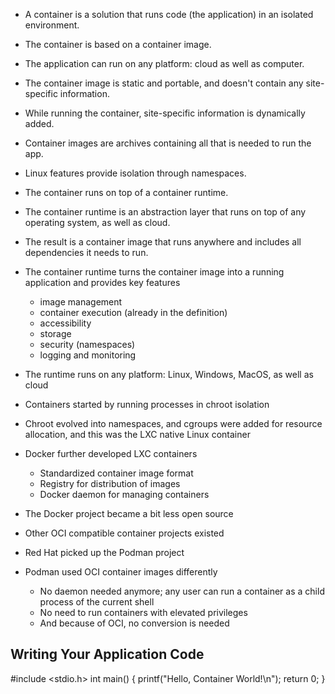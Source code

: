 
- A container is a solution that runs code (the application) in an isolated environment.
- The container is based on a container image.
- The application can run on any platform: cloud as well as computer.
- The container image is static and portable, and doesn't contain any site-specific information.
- While running the container, site-specific information is dynamically added.
- Container images are archives containing all that is needed to run the app.
- Linux features provide isolation through namespaces.
- The container runs on top of a container runtime.
- The container runtime is an abstraction layer that runs on top of any operating system, as well as cloud.
- The result is a container image that runs anywhere and includes all dependencies it needs to run.
- The container runtime turns the container image into a running application and provides key features
  - image management
  - container execution (already in the definition)
  - accessibility
  - storage
  - security (namespaces)
  - logging and monitoring
- The runtime runs on any platform: Linux, Windows, MacOS, as well as cloud

- Containers started by running processes in chroot isolation
- Chroot evolved into namespaces, and cgroups were added for resource allocation, and this was the LXC native Linux container
- Docker further developed LXC containers
  - Standardized container image format
  - Registry for distribution of images
  - Docker daemon for managing containers
- The Docker project became a bit less open source
- Other OCI compatible container projects existed
- Red Hat picked up the Podman project
- Podman used OCI container images differently
  - No daemon needed anymore; any user can run a container as a child process of the current shell
  - No need to run containers with elevated privileges
  - And because of OCI, no conversion is needed

## Writing Your Application Code
#include <stdio.h>
int main() {
printf("Hello, Container World!\n"); return 0;
}
